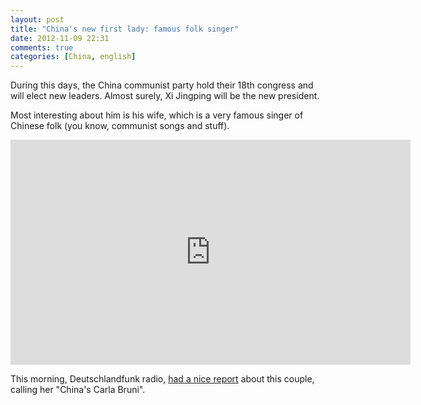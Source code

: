 ```yaml
---
layout: post
title: "China's new first lady: famous folk singer"
date: 2012-11-09 22:31
comments: true
categories: [China, english]
---
```


During this days, the China communist party hold their 18th congress and will elect new leaders. Almost surely, Xi Jingping will be the new president. 

Most interesting about him is his wife, which is a very famous singer of Chinese folk (you know, communist songs and stuff).

<iframe width="640" height="360" src="http://www.youtube.com/embed/L7sO8g_wrVY?feature=player_detailpage" frameborder="0" allowfullscreen></iframe></iframe>


This morning, Deutschlandfunk radio, [had a nice report](http://ondemand-mp3.dradio.de/file/dradio/2012/11/09/dlf_20121109_0819_8e7c2d2d.mp3) about this couple, calling her "China's Carla Bruni".

